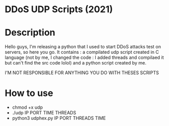 # DDoS UDP Scripts (2021)

# Description 
Hello guys, I'm releasing a python that I used to start DDoS attacks test on servers, so here you go. It contains : a compilated udp script created in C language (not by me, I changed the code : I added threads and compilaed it but can't find the src code lolol) and a python script created by me.


I'M NOT RESPONSIBLE FOR ANYTHING YOU DO WITH THESES SCRIPTS



# How to use
- chmod +x udp 
- ./udp IP PORT TIME THREADS
- python3 udphex.py IP PORT THREADS TIME
